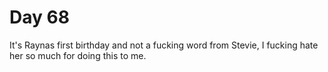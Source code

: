 # Day 68

It's Raynas first birthday and not a fucking word from Stevie, I fucking hate her so much for doing this to me.